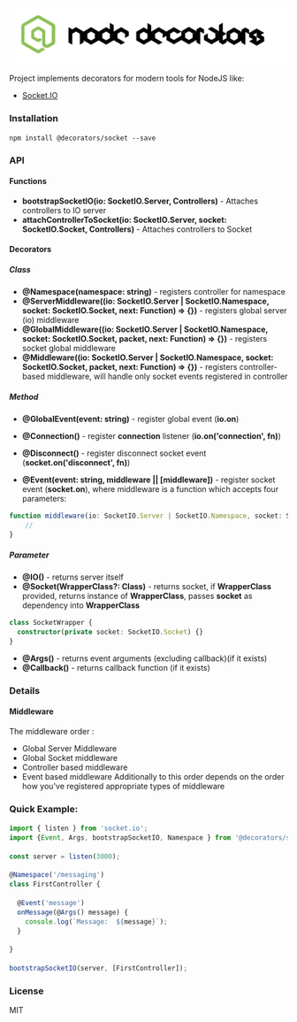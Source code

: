 ![Node Decorators](https://github.com/serhiisol/node-decorators/blob/master/decorators.png?raw=true)

Project implements decorators for modern tools for NodeJS like:
- [Socket.IO]

### Installation
```
npm install @decorators/socket --save
```
### API
#### Functions
* **bootstrapSocketIO(io: SocketIO.Server, Controllers)** -  Attaches controllers to IO server
* **attachControllerToSocket(io: SocketIO.Server, socket: SocketIO.Socket, Controllers)** -  Attaches controllers to Socket
 
#### Decorators
##### Class
* **@Namespace(namespace: string)** - registers controller for namespace
* **@ServerMiddleware((io: SocketIO.Server | SocketIO.Namespace, socket: SocketIO.Socket, next: Function) => {})** - registers global server (io) middleware
* **@GlobalMiddleware((io: SocketIO.Server | SocketIO.Namespace, socket: SocketIO.Socket, packet, next: Function) => {})** - registers socket global middleware
* **@Middleware((io: SocketIO.Server | SocketIO.Namespace, socket: SocketIO.Socket, packet, next: Function) => {})** - registers controller-based middleware, 
will handle only socket events registered in controller

##### Method
* **@GlobalEvent(event: string)** - register global event (**io.on**)
* **@Connection()** - register **connection** listener (**io.on('connection', fn)**)
* **@Disconnect()** - register disconnect socket event (**socket.on('disconnect', fn)**)

* **@Event(event: string, middleware || \[middleware\])** - register socket event (**socket.on**),
where middleware is a function which accepts four parameters:
```typescript
function middleware(io: SocketIO.Server | SocketIO.Namespace, socket: SocketIO.Socket, packet: [string, ...any], next: Function) {
    //
}
```

##### Parameter
* **@IO()** - returns server itself
* **@Socket(WrapperClass?: Class)** - returns socket, if **WrapperClass** provided, returns instance 
of **WrapperClass**, passes **socket** as dependency into **WrapperClass**
```typescript
class SocketWrapper {
  constructor(private socket: SocketIO.Socket) {}
}
```
* **@Args()** - returns event arguments (excluding callback)(if it exists)
* **@Callback()** - returns callback function (if it exists)

### Details
#### Middleware
The middleware order :
* Global Server Middleware
* Global Socket middleware
* Controller based middleware
* Event based middleware
Additionally to this order depends on the order how you've registered appropriate types of middleware 

### Quick Example:
```typescript
import { listen } from 'socket.io';
import {Event, Args, bootstrapSocketIO, Namespace } from '@decorators/socket';

const server = listen(3000);

@Namespace('/messaging')
class FirstController {

  @Event('message')
  onMessage(@Args() message) {
    console.log(`Message:  ${message}`);
  }

}

bootstrapSocketIO(server, [FirstController]);
```

### License
MIT

[Socket.IO]:http://socket.io/
